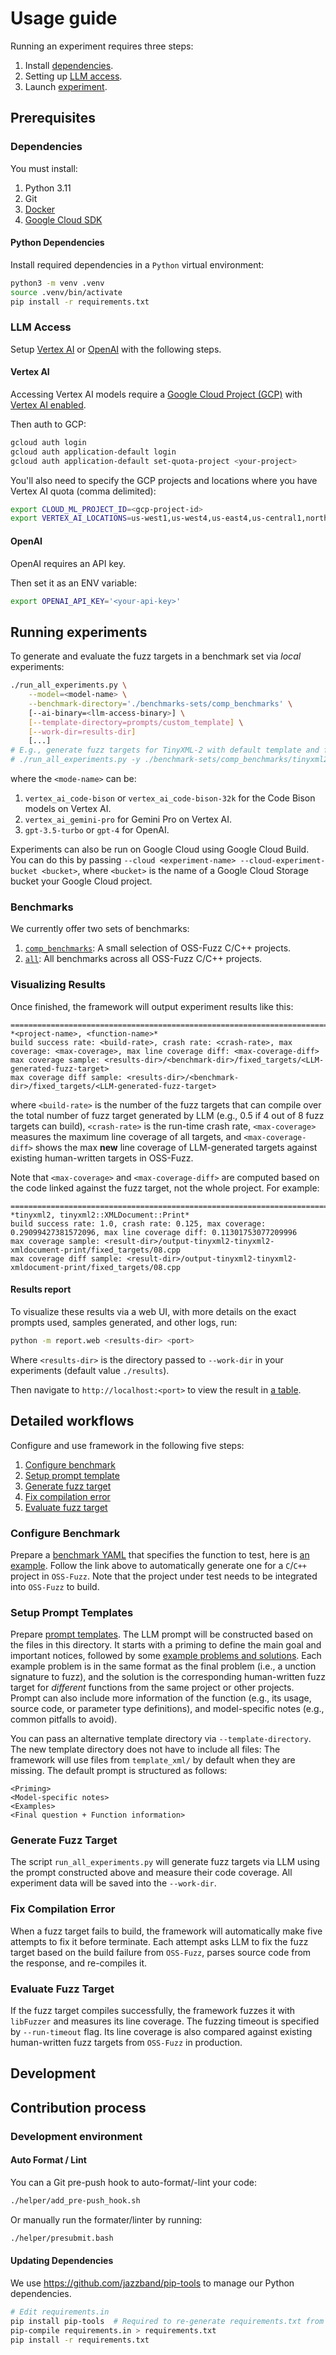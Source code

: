# Usage guide

Running an experiment requires three steps:
1. Install [dependencies](#Dependencies).
1. Setting up [LLM access](#LLM-Access).
3. Launch [experiment](#Run).

## Prerequisites

### Dependencies
You must install:
1. Python 3.11
2. Git
3. [Docker](https://www.docker.com/)
4. [Google Cloud SDK](https://cloud.google.com/sdk)

#### Python Dependencies
Install required dependencies in a `Python` virtual environment:
```bash
python3 -m venv .venv
source .venv/bin/activate
pip install -r requirements.txt
```

### LLM Access
Setup [Vertex AI](#Vertex-AI) or [OpenAI](#OpenAI) with the following steps.

#### Vertex AI
Accessing Vertex AI models require a
[Google Cloud Project (GCP)](https://cloud.google.com/resource-manager/docs/creating-managing-projects#console)
with [Vertex AI enabled](https://cloud.google.com/vertex-ai/docs/start/cloud-environment).

Then auth to GCP:
```bash
gcloud auth login
gcloud auth application-default login
gcloud auth application-default set-quota-project <your-project>
```

You'll also need to specify the GCP projects and locations where you have Vertex AI quota (comma delimited):
```bash
export CLOUD_ML_PROJECT_ID=<gcp-project-id>
export VERTEX_AI_LOCATIONS=us-west1,us-west4,us-east4,us-central1,northamerica-northeast1
```

#### OpenAI
OpenAI requires an API key.

Then set it as an ENV variable:
```bash
export OPENAI_API_KEY='<your-api-key>'
```


## Running experiments
To generate and evaluate the fuzz targets in a benchmark set via *local* experiments:
```bash
./run_all_experiments.py \
    --model=<model-name> \
    --benchmark-directory='./benchmarks-sets/comp_benchmarks' \
    [--ai-binary=<llm-access-binary>] \
    [--template-directory=prompts/custom_template] \
    [--work-dir=results-dir]
    [...]
# E.g., generate fuzz targets for TinyXML-2 with default template and fuzz for 30 seconds.
# ./run_all_experiments.py -y ./benchmark-sets/comp_benchmarks/tinyxml2.yaml
```
where the `<mode-name>` can be:
1. `vertex_ai_code-bison` or `vertex_ai_code-bison-32k` for the Code Bison models on Vertex AI.
2. `vertex_ai_gemini-pro` for Gemini Pro on Vertex AI.
3. `gpt-3.5-turbo` or `gpt-4` for OpenAI.

Experiments can also be run on Google Cloud using Google Cloud Build. You can
do this by passing
`--cloud <experiment-name> --cloud-experiment-bucket <bucket>`,
where `<bucket>` is the name of a Google Cloud Storage bucket your Google Cloud project.

### Benchmarks
We currently offer two sets of benchmarks:
1. [`comp_benchmarks`](./benchmark-sets/comp_benchmarks): A small selection of OSS-Fuzz C/C++ projects.
2. [`all`](./benchmark-sets/all): All benchmarks across all OSS-Fuzz C/C++ projects.


### Visualizing Results
Once finished, the framework will output experiment results like this:
```
================================================================================
*<project-name>, <function-name>*
build success rate: <build-rate>, crash rate: <crash-rate>, max coverage: <max-coverage>, max line coverage diff: <max-coverage-diff>
max coverage sample: <results-dir>/<benchmark-dir>/fixed_targets/<LLM-generated-fuzz-target>
max coverage diff sample: <results-dir>/<benchmark-dir>/fixed_targets/<LLM-generated-fuzz-target>
```
where `<build-rate>` is the number of the fuzz targets that can compile over the total number of fuzz target generated by LLM (e.g., 0.5 if 4 out of 8 fuzz targets can build), `<crash-rate>` is the run-time crash rate, `<max-coverage>` measures the maximum line coverage of all targets, and `<max-coverage-diff>` shows the max **new** line coverage of LLM-generated targets against existing human-written targets in OSS-Fuzz.

Note that `<max-coverage>` and `<max-coverage-diff>` are computed based on the code linked against the fuzz target, not the whole project.
For example:
```
================================================================================
*tinyxml2, tinyxml2::XMLDocument::Print*
build success rate: 1.0, crash rate: 0.125, max coverage: 0.29099427381572096, max line coverage diff: 0.11301753077209996
max coverage sample: <result-dir>/output-tinyxml2-tinyxml2-xmldocument-print/fixed_targets/08.cpp
max coverage diff sample: <result-dir>/output-tinyxml2-tinyxml2-xmldocument-print/fixed_targets/08.cpp
```

#### Results report

To visualize these results via a web UI, with more details on the
exact prompts used, samples generated, and other logs, run:
```bash
python -m report.web <results-dir> <port>
```
Where `<results-dir>` is the directory passed to `--work-dir` in your
experiments (default value `./results`).

Then navigate to `http://localhost:<port>` to view the result in [a table](#result-table).


## Detailed workflows
Configure and use framework in the following five steps:
1. [Configure benchmark](#Configure-Benchmark)
2. [Setup prompt template](#Setup-Prompt-Templates)
3. [Generate fuzz target](#Generate-Fuzz-Target)
4. [Fix compilation error](#Fix-Compilation-Error)
5. [Evaluate fuzz target](#Evaluate-Fuzz-Target)

### Configure Benchmark
Prepare a [benchmark YAML](data_prep/README.md#Benchmark-YAML) that specifies
the function to test, here is
[an example](benchmark-sets/comp_benchmarks/tinyxml2.yaml). Follow the link above
to automatically generate one for a `C`/`C++` project in `OSS-Fuzz`. Note that
the project under test needs to be integrated into `OSS-Fuzz` to build.

### Setup Prompt Templates
Prepare [prompt templates](prompts/template_xml/).
The LLM prompt will be constructed based on the files in this directory. It
starts with a priming to define the main goal and important notices, followed
by some [example problems and solutions](data_prep/README.md#Fuzz-Target-Examples).
Each example problem is in the same format as the final problem (i.e., a
unction signature to fuzz), and the solution is the corresponding
human-written fuzz target for *different* functions from the same project or
other projects. Prompt can also include more information of the function (e.g.,
its usage, source code, or parameter type definitions), and model-specific
notes (e.g., common pitfalls to avoid).

You can pass an alternative template directory via `--template-directory`. The
new template directory does not have to include all files: The framework will
use files from `template_xml/` by default when they are missing. The default
prompt is structured as follows:
```
<Priming>
<Model-specific notes>
<Examples>
<Final question + Function information>
```

### Generate Fuzz Target
The script `run_all_experiments.py` will generate fuzz targets via LLM using
the prompt constructed above and measure their code coverage. All experiment
data will be saved into the `--work-dir`.

### Fix Compilation Error
When a fuzz target fails to build, the framework will automatically make five
attempts to fix it before terminate. Each attempt asks LLM to fix the fuzz
target based on the build failure from `OSS-Fuzz`, parses source code from the
response, and re-compiles it.

### Evaluate Fuzz Target
If the fuzz target compiles successfully, the framework fuzzes it with
`libFuzzer` and measures its line coverage. The fuzzing timeout is specified by
`--run-timeout` flag. Its line coverage is also compared against existing
human-written fuzz targets from `OSS-Fuzz` in production.

## Development


## Contribution process

### Development environment

#### Auto Format / Lint
You can a Git pre-push hook to auto-format/-lint your code:

```bash
./helper/add_pre-push_hook.sh
```

Or manually run the formater/linter by running:

```bash
./helper/presubmit.bash
```

#### Updating Dependencies

We use https://github.com/jazzband/pip-tools to manage our Python dependencies.

```bash
# Edit requirements.in
pip install pip-tools  # Required to re-generate requirements.txt from requirements.in
pip-compile requirements.in > requirements.txt
pip install -r requirements.txt
```

